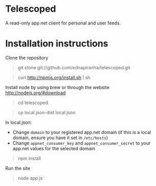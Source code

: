 # Telescoped

A read-only app.net client for personal and user feeds.

# Installation instructions

Clone the repository

> git clone git://github.com/ednapiranha/telescoped.git

> curl http://npmjs.org/install.sh | sh

Install node by using brew or through the website http://nodejs.org/#download

> cd telescoped

> cp local.json-dist local.json

In local.json:

* Change `domain` to your registered app.net domain (if this is a local domain, ensure you have it set in `/etc/hosts`)
* Change `appnet_consumer_key` and `appnet_consumer_secret` to your app.net values for the selected domain

> npm install

Run the site

> node app.js
